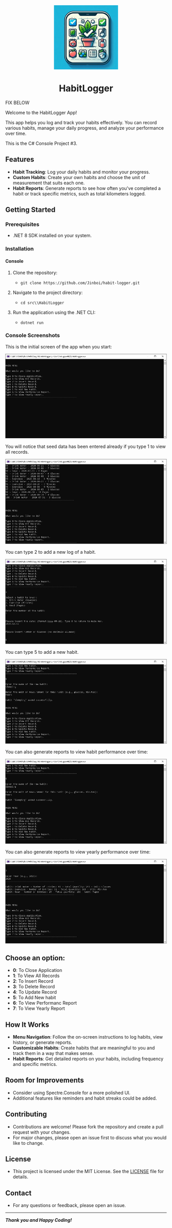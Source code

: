 <div align="center">

<img src="./img/habitLoggerLogo.png" alt="habitLogger logo" width="200px" />
<h1>HabitLogger</h1>

</div>

FIX BELOW

Welcome to the HabitLogger App!

This app helps you log and track your habits effectively. You can record various habits, manage your daily progress, and analyze your performance over time.

This is the C# Console Project #3.

## Features

- **Habit Tracking**: Log your daily habits and monitor your progress.
- **Custom Habits**: Create your own habits and choose the unit of measurement that suits each one.
- **Habit Reports**: Generate reports to see how often you've completed a habit or track specific metrics, such as total kilometers logged.


## Getting Started

### Prerequisites

- .NET 8 SDK installed on your system.

### Installation

#### Console

1. Clone the repository:
	- `git clone https://github.com/Jinboi/habit-logger.git`

2. Navigate to the project directory:
	- `cd src\\HabitLogger`

3. Run the application using the .NET CLI:
	- `dotnet run`

### Console Screenshots

This is the initial screen of the app when you start:

![HabitLogger initial screen](./img/habitLoggerInitialScreen.PNG)

You will notice that seed data has been entered already if you type 1 to view all records.

![HabitLogger main menu screen](./img/habitLoggerMainMenu.PNG)

You can type 2 to add a new log of a habit.

![HabitLogger add habit log screen](./img/habitLoggerLogScreen.PNG)

You can type 5 to add a new habit.

![HabitLogger add habit screen](./img/habitLoggerAddHabit.PNG)


You can also generate reports to view habit performance over time:

![HabitLogger report screen](./img/habitLoggerReportScreen.PNG)

You can also generate reports to view yearly performance over time:

![HabitLogger report screen](./img/habitLoggerYearlyReportScreen.PNG)

## Choose an option:
- **0**: To Close Application
- **1**: To View All Records
- **2**: To Insert Record
- **3**: To Delete Record
- **4**: To Update Record
- **5**: To Add New habit 
- **6**: To View Performanc Report
- **7**: To View Yearly Report

## How It Works

- **Menu Navigation**: Follow the on-screen instructions to log habits, view history, or generate reports.
- **Customizable Habits**: Create habits that are meaningful to you and track them in a way that makes sense.
- **Habit Reports**: Get detailed reports on your habits, including frequency and specific metrics.

## Room for Improvements

- Consider using Spectre.Console for a more polished UI. 
- Additional features like reminders and habit streaks could be added.

## Contributing

- Contributions are welcome! Please fork the repository and create a pull request with your changes. 
- For major changes, please open an issue first to discuss what you would like to change.

## License

- This project is licensed under the MIT License. See the [LICENSE](./LICENSE) file for details.

## Contact

- For any questions or feedback, please open an issue.

---
***Thank you and Happy Coding!***
